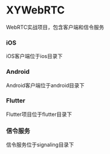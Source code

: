 # XYWebRTC
WebRTC实战项目，包含客户端和信令服务

### iOS

iOS客户端位于ios目录下

### Android

Android客户端位于android目录下

### Flutter

Flutter项目位于flutter目录下

### 信令服务

信令服务位于signaling目录下
